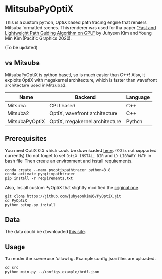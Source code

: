 # MitsubaPyOptiX

This is a custom python, OptiX based path tracing engine that renders Mitsuba formatted scenes.
This renderer was used for tha paper ["Fast and Lightweight Path Guiding Algorithm on GPU"](https://diglib.eg.org/handle/10.2312/pg20211379) by Juhyeon Kim and Young Min Kim (Pacific Graphics 2020).

(To be updated)

## vs Mitsuba
MitsubaPyOptiX is python based, so is much easier than C++!
Also, it exploits OptiX with megakernel architecture, 
which is faster than wavefront architecture used in Mitsuba2.

| Name           | Backend                        | Language         |
|----------------|--------------------------------|------------------|
| Mitsuba        | CPU based                      | C++              |
| Mitsuba2       | OptiX, wavefront architecture  | C++              |
| MitsubaPyOptiX | OptiX, megakernel architecture | Python           |

## Prerequisites
You need OptiX 6.5 which could be downloaded 
[here](https://developer.nvidia.com/designworks/optix/downloads/legacy).
(7.0 is not supported currently)
Do not forget to set `OptiX_INSTALL_DIR` and `LD_LIBRARY_PATH` in bash file.
Then create an environment and install requirements.
```
conda create --name pyoptixpathtracer python=3.8
conda activate pyoptixpathtracer
pip install -r requirements.txt
```

Also, Install custom PyOptiX that slightly modified the [original one](https://github.com/MathGaron/PyOptiX).
```
git clone https://github.com/juhyeonkim95/PyOptiX.git
cd PyOptiX
python setup.py install
```

## Data
The data could be downloaded [this site](https://benedikt-bitterli.me/resources/).

## Usage
To render the scene use following.
Example config json files are uploaded.
```
cd src
python main.py ../configs_example/brdf.json
```